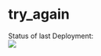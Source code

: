 # try_again

Status of last Deployment:<br>
<img src="https://github.com/takeMeToBoston/try_again/workflows/My-GithubActions/badge.svg?branch=main"><br>
